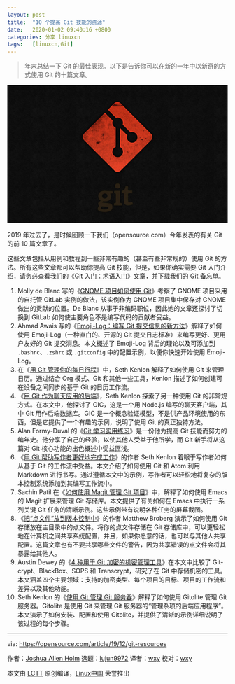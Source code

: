 ```yaml
---
layout: post
title:	"10 个提高 Git 技能的资源"
date:	2020-01-02 09:40:16 +0800 
categories:	分享 linuxcn 
tags:	[linuxcn,Git]
---
```




> 
> 年末总结一下 Git 的最佳表现。以下是告诉你可以在新的一年中以新奇的方式使用 Git 的十篇文章。
> 
> 
> 


![](/Asserts/Images/album/202001/02/093934q5ifu46u4nuq4lgi.jpg)


2019 年过去了，是时候回顾一下我们（opensource.com）今年发表的有关 Git 的前 10 篇文章了。


这些文章包括从用例和教程到一些非常有趣的（甚至有些非常规的）使用 Git 的方法。所有这些文章都可以帮助你提高 Git 技能，但是，如果你确实需要 Git 入门介绍，请务必查看我们的《[Git 入门：术语入门](https://opensource.com/article/19/2/git-terminology)》文章，并下载我们的 [Git 备忘单](https://opensource.com/downloads/cheat-sheet-git)。


1. Molly de Blanc 写的《[GNOME 项目如何使用 Git](https://opensource.com/article/19/10/how-gnome-uses-git)》考察了 GNOME 项目采用的自托管 GitLab 实例的做法，该实例作为 GNOME 项目集中保存对 GNOME 做出的贡献的位置。De Blanc 从事于非编码职位，因此她的文章还探讨了切换到 GitLab 如何使主要角色不是编写代码的贡献者受益。
2. Ahmad Awais 写的《[Emoji-Log：编写 Git 提交信息的新方法](/article-10627-1.html)》解释了如何使用 Emoji-Log（一种直白的、开源的 Git 提交日志标准）来编写更好、更用户友好的 Git 提交消息。本文概述了 Emoji-Log 背后的理论以及可添加到 `.bashrc`、`.zshrc` 或 `.gitconfig` 中的配置示例，以便你快速开始使用 Emoji-Log。
3. 在《[用 Git 管理你的每日行程](/article-11320-1.html)》中，Seth Kenlon 解释了如何使用 Git 来管理日历。通过结合 Org 模式、Git 和其他一些工具，Kenlon 描述了如何创建可在设备之间同步的基于 Git 的日历工作流。
4. 《[用 Git 作为聊天应用的后端](/article-11342-1.html)》，Seth Kenlon 探索了另一种使用 Git 的非常规方式。在本文中，他探讨了 GIC，这是一个用 Node.js 编写的聊天客户端，其中 Git 用作后端数据库。GIC 是一个概念验证模型，不是供产品环境使用的东西，但是它提供了一个有趣的示例，说明了使用 Git 的真正独特方法。
5. Alan Formy-Duval 的《[Git 学习实用练习](https://opensource.com/article/19/5/practical-learning-exercise-git)》是一份他为提高 Git 技能而努力的编年史。他分享了自己的经验，以使其他人受益于他所学，而 Git 新手将从这篇对 Git 核心功能的出色概述中受益匪浅。
6. 《[用 Git 帮助写作者更好地完成工作](/article-11499-1.html)》的作者 Seth Kenlon 着眼于写作者如何从基于 Git 的工作流中受益。本文介绍了如何使用 Git 和 Atom 利用 Markdown 进行书写。通过遵循本文中的示例，写作者可以轻松地将复杂的版本控制系统添加到其编写工作流中。
7. Sachin Patil 在《[如何使用 Magit 管理 Git 项目](https://opensource.com/article/19/1/how-use-magit)》中，解释了如何使用 Emacs 的 Magit 扩展来管理 Git 存储库。本文提供了有关如何在 Emacs 中执行一系列关键 Git 任务的清晰示例。这些示例带有说明各种任务的屏幕截图。
8. 《[把“点文件”放到版本控制中](/article-11419-1.html)》的作者 Matthew Broberg 演示了如何使用 Git 存储放在主目录中的点文件。将你的点文件存储在 Git 存储库中，可以更轻松地在计算机之间共享系统配置，并且，如果你愿意的话，也可以与其他人共享配置。这篇文章也有不要共享哪些文件的警告，因为共享错误的点文件会将其暴露给其他人。
9. Austin Dewey 的《[4 种用于 Git 加密的机密管理工具](https://opensource.com/article/19/2/secrets-management-tools-git)》在本文中比较了 Git-crypt、BlackBox、SOPS 和 Transcrypt，研究了在 Git 中存储机密的工具。本文涵盖四个主要领域：支持的加密类型、每个项目的目标、项目的工作流和差异以及其他功能。
10. Seth Kenlon 的《[使用 Git 管理 Git 服务器](https://opensource.com/article/19/4/server-administration-git)》解释了如何使用 Gitolite 管理 Git 服务器。Gitolite 是使用 Git 来管理 Git 服务器的“管理杂项的后端应用程序”。本文演示了如何安装、配置和使用 Gitolite，并提供了清晰的示例详细说明了该过程的每个步骤。




---


via: <https://opensource.com/article/19/12/git-resources>


作者：[Joshua Allen Holm](https://opensource.com/users/holmja) 选题：[lujun9972](https://github.com/lujun9972) 译者：[wxy](https://github.com/wxy) 校对：[wxy](https://github.com/wxy)


本文由 [LCTT](https://github.com/LCTT/TranslateProject) 原创编译，[Linux中国](https://linux.cn/) 荣誉推出
